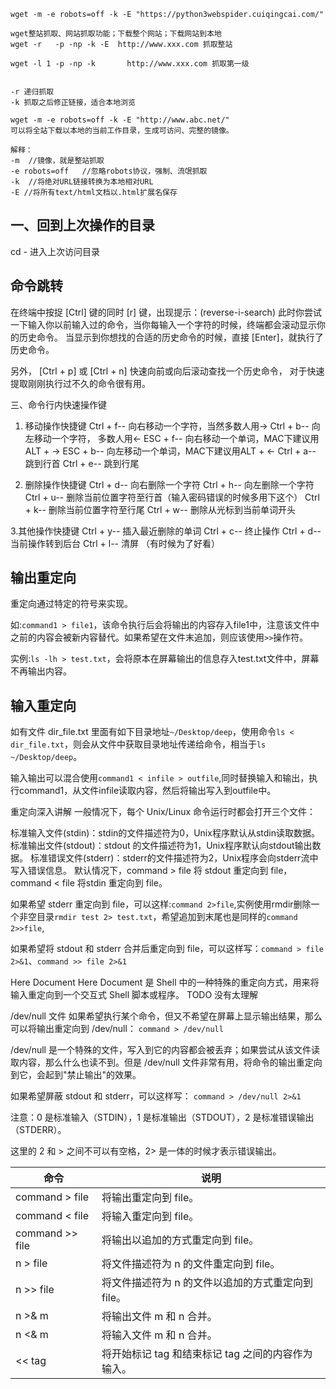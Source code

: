 
```
wget -m -e robots=off -k -E "https://python3webspider.cuiqingcai.com/"
```

```
wget整站抓取、网站抓取功能；下载整个网站；下载网站到本地
wget -r   -p -np -k -E  http://www.xxx.com 抓取整站

wget -l 1 -p -np -k       http://www.xxx.com 抓取第一级


-r 递归抓取
-k 抓取之后修正链接，适合本地浏览

wget -m -e robots=off -k -E "http://www.abc.net/"
可以将全站下载以本地的当前工作目录，生成可访问、完整的镜像。

解释：
-m  //镜像，就是整站抓取
-e robots=off   //忽略robots协议，强制、流氓抓取
-k  //将绝对URL链接转换为本地相对URL
-E //将所有text/html文档以.html扩展名保存
```


## 一、回到上次操作的目录
cd  -
进入上次访问目录

## 命令跳转

在终端中按捉 [Ctrl] 键的同时 [r] 键，出现提示：(reverse-i-search)
此时你尝试一下输入你以前输入过的命令，当你每输入一个字符的时候，终端都会滚动显示你的历史命令。
当显示到你想找的合适的历史命令的时候，直接 [Enter]，就执行了历史命令。

另外， [Ctrl + p] 或 [Ctrl + n] 快速向前或向后滚动查找一个历史命令，
对于快速提取刚刚执行过不久的命令很有用。

三、命令行内快速操作键
1. 移动操作快捷键
Ctrl + f-- 向右移动一个字符，当然多数人用→
Ctrl + b-- 向左移动一个字符， 多数人用←
ESC + f-- 向右移动一个单词，MAC下建议用ALT + →
ESC + b-- 向左移动一个单词，MAC下建议用ALT + ←
Ctrl + a-- 跳到行首
Ctrl + e-- 跳到行尾

2. 删除操作快捷键
Ctrl + d-- 向右删除一个字符
Ctrl + h-- 向左删除一个字符
Ctrl + u-- 删除当前位置字符至行首（输入密码错误的时候多用下这个）
Ctrl + k-- 删除当前位置字符至行尾
Ctrl + w-- 删除从光标到当前单词开头

3.其他操作快捷键
Ctrl + y-- 插入最近删除的单词
Ctrl + c-- 终止操作
Ctrl + d-- 当前操作转到后台
Ctrl + l-- 清屏 （有时候为了好看）


## 输出重定向
重定向通过特定的符号来实现。

如:`command1 > file1`，该命令执行后会将输出的内容存入file1中，注意该文件中之前的内容会被新内容替代。如果希望在文件末追加，则应该使用`>>`操作符。

实例:`ls -lh > test.txt`，会将原本在屏幕输出的信息存入test.txt文件中，屏幕不再输出内容。

## 输入重定向
如有文件 dir_file.txt 里面有如下目录地址`~/Desktop/deep`，使用命令`ls < dir_file.txt`，则会从文件中获取目录地址传递给命令，相当于`ls ~/Desktop/deep`。

输入输出可以混合使用`command1 < infile > outfile`,同时替换输入和输出，执行command1，从文件infile读取内容，然后将输出写入到outfile中。

重定向深入讲解
一般情况下，每个 Unix/Linux 命令运行时都会打开三个文件：

标准输入文件(stdin)：stdin的文件描述符为0，Unix程序默认从stdin读取数据。
标准输出文件(stdout)：stdout 的文件描述符为1，Unix程序默认向stdout输出数据。
标准错误文件(stderr)：stderr的文件描述符为2，Unix程序会向stderr流中写入错误信息。
默认情况下，command > file 将 stdout 重定向到 file，command < file 将stdin 重定向到 file。

如果希望 stderr 重定向到 file，可以这样:`command 2>file`,实例使用rmdir删除一个非空目录`rmdir test 2> test.txt`，希望追加到末尾也是同样的`command 2>>file`,

如果希望将 stdout 和 stderr 合并后重定向到 file，可以这样写：`command > file 2>&1`、`command >> file 2>&1`

Here Document
Here Document 是 Shell 中的一种特殊的重定向方式，用来将输入重定向到一个交互式 Shell 脚本或程序。
TODO 没有太理解

/dev/null 文件
如果希望执行某个命令，但又不希望在屏幕上显示输出结果，那么可以将输出重定向到 /dev/null：
`command > /dev/null`

/dev/null 是一个特殊的文件，写入到它的内容都会被丢弃；如果尝试从该文件读取内容，那么什么也读不到。但是 /dev/null 文件非常有用，将命令的输出重定向到它，会起到"禁止输出"的效果。

如果希望屏蔽 stdout 和 stderr，可以这样写：
`command > /dev/null 2>&1`

注意：0 是标准输入（STDIN），1 是标准输出（STDOUT），2 是标准错误输出（STDERR）。

这里的 2 和 > 之间不可以有空格，2> 是一体的时候才表示错误输出。


|命令				|说明|
|---|---|
|command > file		|将输出重定向到 file。|
|command < file		|将输入重定向到 file。|
|command >> file	|将输出以追加的方式重定向到 file。|
|n > file			|将文件描述符为 n 的文件重定向到 file。|
|n >> file			|将文件描述符为 n 的文件以追加的方式重定向到 file。|
|n >& m				|将输出文件 m 和 n 合并。|
|n <& m				|将输入文件 m 和 n 合并。|
|<< tag				|将开始标记 tag 和结束标记 tag 之间的内容作为输入。|
